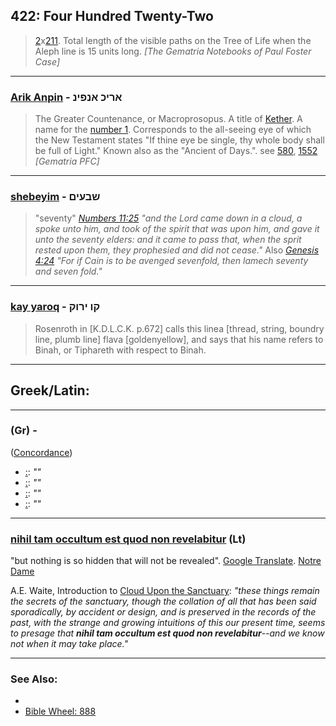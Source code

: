 ## 422: Four Hundred Twenty-Two
> [2](2)x[211](211). Total length of the visible paths on the Tree of Life when the Aleph line is 15 units long. *[The Gematria Notebooks of Paul Foster Case]*

---

### [Arik Anpin](/keys/ARIK.ANPIN) - אריכ אנפינ
> The Greater Countenance, or Macroprosopus. A title of [Kether](620). A name for the [number 1](1). Corresponds to the all-seeing eye of which the New Testament states "If thine eye be single, thy whole body shall be full of Light." Known also as the "Ancient of Days.". see [580](580), [1552](1552) *[Gematria PFC]*

---

### [shebeyim](/keys/ShBOIM) - שבעים
> "seventy" *[Numbers 11:25](http://biblehub.com/numbers/11-25.htm) "and the Lord came down in a cloud, a spoke unto him, and took of the spirit that was upon him, and gave it unto the seventy elders: and it came to pass that, when the sprit rested upon them, they prophesied and did not cease."* Also *[Genesis 4:24](http://biblehub.com/genesis/4-24.htm) "For if Cain is to be avenged sevenfold, then lamech seventy and seven fold."*

---

### [kay yaroq](/keys/QV.IRVQ) - קו ירוק
> Rosenroth in [K.D.L.C.K. p.672] calls this linea [thread, string, boundry line, plumb line] flava [goldenyellow], and says that his name refers to Binah, or Tiphareth with respect to Binah.

---

## Greek/Latin:

---

### [](/greek?word=) (Gr) - 
([Concordance]())

- [ :](https://biblehub.com/text//-.htm): *""*
- [ :](https://biblehub.com/text//-.htm): *""*
- [ :](https://biblehub.com/text//-.htm): *""*
- [ :](https://biblehub.com/text//-.htm): *""*

---

### [nihil tam occultum est quod non revelabitur](/latin?word=nihil+tam+occultum+est+quod+non+revelabitur) (Lt)
"but nothing is so hidden that will not be revealed". [Google Translate](https://translate.google.com/#view=home&op=translate&sl=auto&tl=en&text=nihil%20tam%20occultum%20est%20quod%20non%20revelabitur). [Notre Dame](http://archives.nd.edu/cgi-bin/wordz.pl?keyword=nihil%20tam%20occultum%20est%20quod%20non%20revelabitur)

A.E. Waite, Introduction to [Cloud Upon the Sanctuary](https://archive.org/details/clouduponsanctua00ecka/page/n32?admin=1): *"these things remain the secrets of the sanctuary, though the collation of all that has been said sporadically, by accident or design, and is preserved in the records of the past, with the strange and growing intuitions of this our present time, seems to presage that **nihil tam occultum est quod non revelabitur**--and we know not when it may take place."*

---

### See Also:

- 
- [Bible Wheel: 888](https://www.biblewheel.com//GR/GR_Database.php?SearchBy_Gematria=888)
